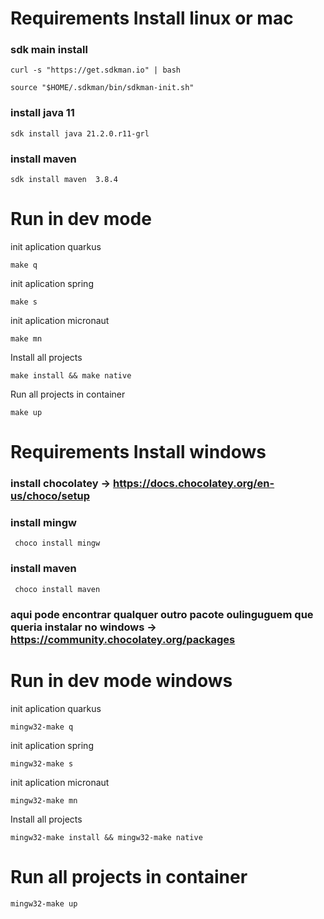 # Requirements Install linux or mac
### sdk main install
````shell
curl -s "https://get.sdkman.io" | bash 
````
````shell
source "$HOME/.sdkman/bin/sdkman-init.sh"
````

### install java 11
````shell
sdk install java 21.2.0.r11-grl
````

### install maven
````shell
sdk install maven  3.8.4
````

# Run in dev mode
init aplication quarkus 
````shell
make q
````
init aplication spring
````shell
make s
````
init aplication micronaut
````shell
make mn
````
Install all projects
````shell
make install && make native
````
Run all projects in container
````shell
make up
````

# Requirements Install windows
### install chocolatey -> https://docs.chocolatey.org/en-us/choco/setup
### install mingw
```shell
 choco install mingw
```
### install maven
```shell
 choco install maven
```
### aqui pode encontrar qualquer outro pacote oulinguguem que queria instalar no windows -> https://community.chocolatey.org/packages

# Run in dev mode windows
init aplication quarkus
````shell
mingw32-make q
````
init aplication spring
````shell
mingw32-make s
````

init aplication micronaut
````shell
mingw32-make mn
````
Install all projects
````shell
mingw32-make install && mingw32-make native
````

# Run all projects in container
````shell
mingw32-make up
````